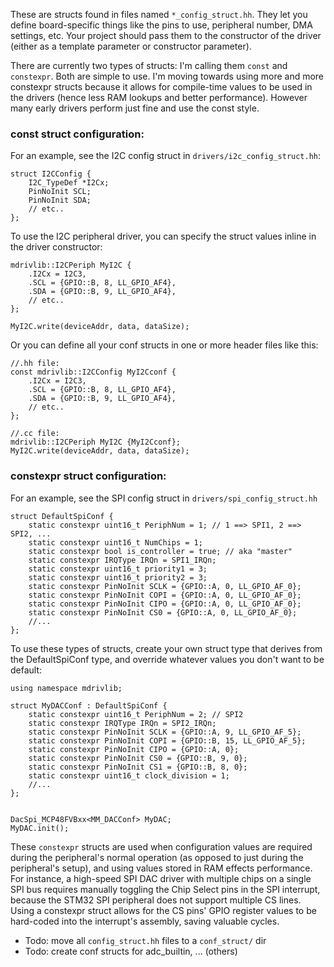 
These are structs found in files named `*_config_struct.hh`. They let you define board-specific things like the pins to use, peripheral number, DMA settings, etc. Your project should pass them to the constructor of the driver (either as a template parameter or constructor parameter).
  
There are currently two types of structs: I'm calling them `const` and `constexpr`. Both are simple to use.
I'm moving towards using more and more constexpr structs because it allows for compile-time values to be used in the drivers (hence less RAM lookups and better performance). However many early drivers perform just fine and use the const style.

### const struct configuration:

For an example, see the I2C config struct in `drivers/i2c_config_struct.hh`:

```
struct I2CConfig {
	I2C_TypeDef *I2Cx;
	PinNoInit SCL;
	PinNoInit SDA;
	// etc..
};
```

To use the I2C peripheral driver, you can specify the struct values inline in the driver constructor:

```
mdrivlib::I2CPeriph MyI2C { 
	.I2Cx = I2C3, 
	.SCL = {GPIO::B, 8, LL_GPIO_AF4},
	.SDA = {GPIO::B, 9, LL_GPIO_AF4},
	// etc..
};

MyI2C.write(deviceAddr, data, dataSize);

```

Or you can define all your conf structs in one or more header files like this:

```
//.hh file:
const mdrivlib::I2CConfig MyI2Cconf {
	.I2Cx = I2C3,
	.SCL = {GPIO::B, 8, LL_GPIO_AF4},
	.SDA = {GPIO::B, 9, LL_GPIO_AF4},
	// etc..
};

//.cc file:
mdrivlib::I2CPeriph MyI2C {MyI2Cconf};
MyI2C.write(deviceAddr, data, dataSize);
```

### constexpr struct configuration: ###

For an example, see the SPI config struct in `drivers/spi_config_struct.hh`

```
struct DefaultSpiConf {
	static constexpr uint16_t PeriphNum = 1; // 1 ==> SPI1, 2 ==> SPI2, ...
	static constexpr uint16_t NumChips = 1;
	static constexpr bool is_controller = true; // aka "master"
	static constexpr IRQType IRQn = SPI1_IRQn;
	static constexpr uint16_t priority1 = 3;
	static constexpr uint16_t priority2 = 3;
	static constexpr PinNoInit SCLK = {GPIO::A, 0, LL_GPIO_AF_0};
	static constexpr PinNoInit COPI = {GPIO::A, 0, LL_GPIO_AF_0};
	static constexpr PinNoInit CIPO = {GPIO::A, 0, LL_GPIO_AF_0};
	static constexpr PinNoInit CS0 = {GPIO::A, 0, LL_GPIO_AF_0};
	//...
};
```

To use these types of structs, create your own struct type that derives from the DefaultSpiConf type, and override whatever values you don't want to be default:

```
using namespace mdrivlib;

struct MyDACConf : DefaultSpiConf {
	static constexpr uint16_t PeriphNum = 2; // SPI2
	static constexpr IRQType IRQn = SPI2_IRQn;
	static constexpr PinNoInit SCLK = {GPIO::A, 9, LL_GPIO_AF_5};
	static constexpr PinNoInit COPI = {GPIO::B, 15, LL_GPIO_AF_5};
	static constexpr PinNoInit CIPO = {GPIO::A, 0};
	static constexpr PinNoInit CS0 = {GPIO::B, 9, 0};
	static constexpr PinNoInit CS1 = {GPIO::B, 8, 0};
	static constexpr uint16_t clock_division = 1;
	//...
};


DacSpi_MCP48FVBxx<MM_DACConf> MyDAC;
MyDAC.init();
```

These `constexpr` structs are used when configuration values are required during the peripheral's normal operation (as opposed to just during the peripheral's setup), and using values stored in RAM effects performance. For instance, a high-speed SPI DAC driver with multiple chips on a single SPI bus requires manually toggling the Chip Select pins in the SPI interrupt, because the STM32 SPI peripheral does not support multiple CS lines. Using a constexpr struct allows for the CS pins' GPIO register values to be hard-coded into the interrupt's assembly, saving valuable cycles.



  - Todo: move all `config_struct.hh` files to a `conf_struct/` dir
  - Todo: create conf structs for adc_builtin, ... (others)

